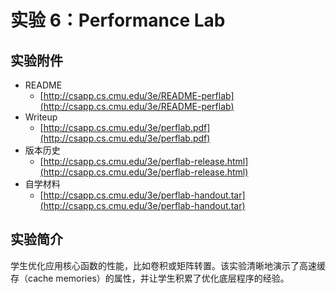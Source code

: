 # 实验 6：Performance Lab

## 实验附件

* README
  * [http://csapp.cs.cmu.edu/3e/README-perflab](http://csapp.cs.cmu.edu/3e/README-perflab)
* Writeup
  * [http://csapp.cs.cmu.edu/3e/perflab.pdf](http://csapp.cs.cmu.edu/3e/perflab.pdf)
* 版本历史
  * [http://csapp.cs.cmu.edu/3e/perflab-release.html](http://csapp.cs.cmu.edu/3e/perflab-release.html)
* 自学材料
  * [http://csapp.cs.cmu.edu/3e/perflab-handout.tar](http://csapp.cs.cmu.edu/3e/perflab-handout.tar)

## 实验简介

学生优化应用核心函数的性能，比如卷积或矩阵转置。该实验清晰地演示了高速缓存（cache memories）的属性，并让学生积累了优化底层程序的经验。

